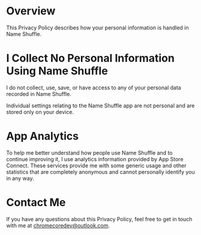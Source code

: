 # Overview

This Privacy Policy describes how your personal information is handled in Name Shuffle.

# I Collect No Personal Information Using Name Shuffle

I do not collect, use, save, or have access to any of your personal data recorded in Name Shuffle.

Individual settings relating to the Name Shuffle app are not personal and are stored only on your device.

# App Analytics

To help me better understand how people use Name Shuffle and to continue improving it, I use analytics information provided by App Store Connect. These services provide me with some generic usage and other statistics that are completely anonymous and cannot personally identify you in any way.

# Contact Me

If you have any questions about this Privacy Policy, feel free to get in touch with me at chromecoredev@outlook.com.
